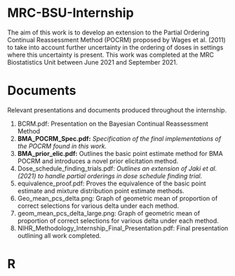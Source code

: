 # MRC-BSU-Internship
The aim of this work is to develop an extension to the Partial Ordering Continual Reassessment Method (POCRM) proposed by Wages et al. (2011) to take into account further uncertainty in the ordering of doses in settings where this uncertainty is present. This work was completed at the MRC Biostatistics Unit between June 2021 and September 2021.

# Documents
Relevant presentations and documents produced throughout the internship. 
1. BCRM.pdf: Presentation on the Bayesian Continual Reassessment Method
2. **BMA_POCRM_Spec.pdf:** *Specification of the final implementations of the POCRM found in this work.*
3. **BMA_prior_elic.pdf:** Outlines the basic point estimate method for BMA POCRM and introduces a novel prior elicitation method.
4. Dose_schedule_finding_trials.pdf: *Outlines an extension of Jaki et al. (2021) to handle partial orderings in dose schedule finding trial.*
5. equivalence_proof.pdf: Proves the equivalence of the basic point estimate and mixture distribution point estimate methods.
6. Geo_mean_pcs_delta.png: Graph of geometric mean of proportion of correct selections for various delta under each method.
7. geom_mean_pcs_delta_large.png: Graph of geometric mean of proportion of correct selections for various delta under each method.
8. NIHR_Methodology_Internship_Final_Presentation.pdf: Final presentation outlining all work completed.

# R 
